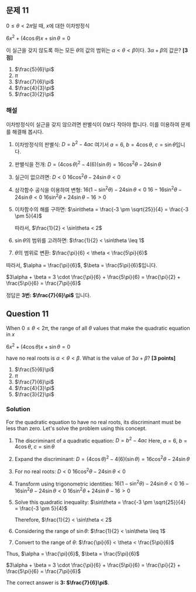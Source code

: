 ## 문제 11
$0 \leq \theta < 2\pi$일 때, $x$에 대한 이차방정식

$6x^2 + (4\cos\theta)x + \sin\theta = 0$

이 실근을 갖지 않도록 하는 모든 $\theta$의 값의 범위는 $\alpha < \theta < \beta$이다. $3\alpha + \beta$의 값은? **[3점]**

1. $\frac{5}{6}\pi$
2. $\pi$
3. $\frac{7}{6}\pi$
4. $\frac{4}{3}\pi$
5. $\frac{3}{2}\pi$

### 해설
이차방정식이 실근을 갖지 않으려면 판별식이 0보다 작아야 합니다. 이를 이용하여 문제를 해결해 봅시다.

1. 이차방정식의 판별식: $D = b^2 - 4ac$
   여기서 $a = 6$, $b = 4\cos\theta$, $c = \sin\theta$입니다.

2. 판별식을 전개:
   $D = (4\cos\theta)^2 - 4(6)(\sin\theta) = 16\cos^2\theta - 24\sin\theta$

3. 실근이 없으려면: $D < 0$
   $16\cos^2\theta - 24\sin\theta < 0$

4. 삼각함수 공식을 이용하여 변형:
   $16(1-\sin^2\theta) - 24\sin\theta < 0$
   $16 - 16\sin^2\theta - 24\sin\theta < 0$
   $16\sin^2\theta + 24\sin\theta - 16 > 0$

5. 이차함수의 해를 구하면:
   $\sin\theta = \frac{-3 \pm \sqrt{25}}{4} = \frac{-3 \pm 5}{4}$

   따라서, $\frac{1}{2} < \sin\theta < 2$

6. $\sin\theta$의 범위를 고려하면:
   $\frac{1}{2} < \sin\theta \leq 1$

7. $\theta$의 범위로 변환:
   $\frac{\pi}{6} < \theta < \frac{5\pi}{6}$

따라서, $\alpha = \frac{\pi}{6}$, $\beta = \frac{5\pi}{6}$입니다.

$3\alpha + \beta = 3 \cdot \frac{\pi}{6} + \frac{5\pi}{6} = \frac{\pi}{2} + \frac{5\pi}{6} = \frac{7\pi}{6}$

정답은 **3번: $\frac{7}{6}\pi$** 입니다.

## Question 11
When $0 \leq \theta < 2\pi$, the range of all $\theta$ values that make the quadratic equation in $x$

$6x^2 + (4\cos\theta)x + \sin\theta = 0$

have no real roots is $\alpha < \theta < \beta$. What is the value of $3\alpha + \beta$? **[3 points]**

1. $\frac{5}{6}\pi$
2. $\pi$
3. $\frac{7}{6}\pi$
4. $\frac{4}{3}\pi$
5. $\frac{3}{2}\pi$

### Solution
For the quadratic equation to have no real roots, its discriminant must be less than zero. Let's solve the problem using this concept.

1. The discriminant of a quadratic equation: $D = b^2 - 4ac$
   Here, $a = 6$, $b = 4\cos\theta$, $c = \sin\theta$

2. Expand the discriminant:
   $D = (4\cos\theta)^2 - 4(6)(\sin\theta) = 16\cos^2\theta - 24\sin\theta$

3. For no real roots: $D < 0$
   $16\cos^2\theta - 24\sin\theta < 0$

4. Transform using trigonometric identities:
   $16(1-\sin^2\theta) - 24\sin\theta < 0$
   $16 - 16\sin^2\theta - 24\sin\theta < 0$
   $16\sin^2\theta + 24\sin\theta - 16 > 0$

5. Solve this quadratic inequality:
   $\sin\theta = \frac{-3 \pm \sqrt{25}}{4} = \frac{-3 \pm 5}{4}$

   Therefore, $\frac{1}{2} < \sin\theta < 2$

6. Considering the range of $\sin\theta$:
   $\frac{1}{2} < \sin\theta \leq 1$

7. Convert to the range of $\theta$:
   $\frac{\pi}{6} < \theta < \frac{5\pi}{6}$

Thus, $\alpha = \frac{\pi}{6}$, $\beta = \frac{5\pi}{6}$

$3\alpha + \beta = 3 \cdot \frac{\pi}{6} + \frac{5\pi}{6} = \frac{\pi}{2} + \frac{5\pi}{6} = \frac{7\pi}{6}$

The correct answer is **3: $\frac{7}{6}\pi$**.